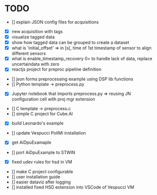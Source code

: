 # TODO

- [] explain JSON config files for acquisitions
- [x] new acquisition with tags
- [x] visualize tagged data
- [x] show how tagged data can be grouped to create a dataset
- [x] what is 'initial_offset' => in [s], time of 1st timestamp of sensor to align different sensors
- [x] what is enable_timestamp_recovery 0> to handle lack of data, replace uncertaindata with zero
- [x] reactjs project for preproc pipeline definition
- [] json forms preprocessing example using DSP lib functions
- [] Python template -> preprocess.py
- [x] Jupyter notebook that imports preprocess.py => reusing JN configuration cell with proj mgr extension
- [] C template -> preprocess.c
- [] simple C project for Cube.AI
- [x] build Leonardo's example
- [] update Vespucci PoliMi installation
- [x] get AiDpuExamaple
- [] port AiDpuExample to STWIN
- [x] fixed udev rules for hsd in VM
- [] make C project configurable
- [] user installation guide
- [] easier dataviz after logging
- [] installed fixed HSD extension into VSCode of Vespucci VM